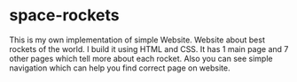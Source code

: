 # space-rockets
This is my own implementation of simple Website. Website about best rockets of the world. I build it using HTML and CSS. It has 1 main page and 7 other pages which tell more about each rocket. Also you can see simple navigation which can help you find correct page on website.
